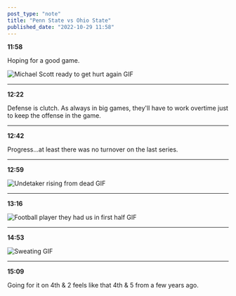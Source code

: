 ```yaml
---
post_type: "note" 
title: "Penn State vs Ohio State"
published_date: "2022-10-29 11:58"
---
```


**11:58**

Hoping for a good game. 

![Michael Scott ready to get hurt again GIF](https://media.giphy.com/media/GCSIwtwqAMBTq/giphy.gif)

---

**12:22**

Defense is clutch. As always in big games, they'll have to work overtime just to keep the offense in the game.

---

**12:42**

Progress...at least there was no turnover on the last series.

---

**12:59**

![Undetaker rising from dead GIF](https://media.giphy.com/media/b6iVj3IM54Abm/giphy.gif)

---

**13:16**

![Football player they had us in first half GIF](https://media.giphy.com/media/y2i2oqWgzh5ioRp4Qa/giphy.gif)

---

**14:53**

![Sweating GIF](https://media.giphy.com/media/4bWWKmUnn5E4/giphy.gif)

---

**15:09**

Going for it on 4th & 2 feels like that 4th & 5 from a few years ago. 